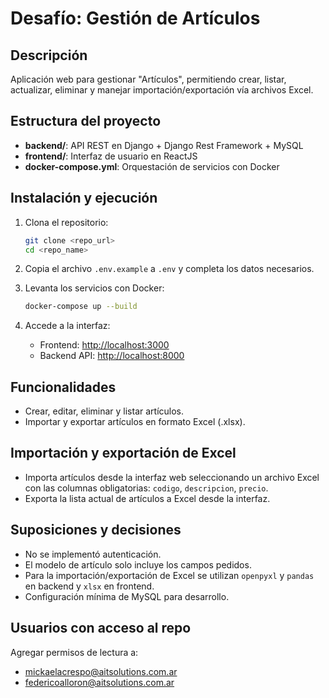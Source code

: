 # Desafío: Gestión de Artículos

## Descripción

Aplicación web para gestionar "Artículos", permitiendo crear, listar, actualizar, eliminar y manejar importación/exportación vía archivos Excel.

## Estructura del proyecto

- **backend/**: API REST en Django + Django Rest Framework + MySQL
- **frontend/**: Interfaz de usuario en ReactJS
- **docker-compose.yml**: Orquestación de servicios con Docker

## Instalación y ejecución

1. Clona el repositorio:
   ```bash
   git clone <repo_url>
   cd <repo_name>
   ```

2. Copia el archivo `.env.example` a `.env` y completa los datos necesarios.

3. Levanta los servicios con Docker:
   ```bash
   docker-compose up --build
   ```

4. Accede a la interfaz:
   - Frontend: [http://localhost:3000](http://localhost:3000)
   - Backend API: [http://localhost:8000](http://localhost:8000)

## Funcionalidades

- Crear, editar, eliminar y listar artículos.
- Importar y exportar artículos en formato Excel (.xlsx).

## Importación y exportación de Excel

- Importa artículos desde la interfaz web seleccionando un archivo Excel con las columnas obligatorias: `codigo`, `descripcion`, `precio`.
- Exporta la lista actual de artículos a Excel desde la interfaz.

## Suposiciones y decisiones

- No se implementó autenticación.
- El modelo de artículo solo incluye los campos pedidos.
- Para la importación/exportación de Excel se utilizan `openpyxl` y `pandas` en backend y `xlsx` en frontend.
- Configuración mínima de MySQL para desarrollo.

## Usuarios con acceso al repo

Agregar permisos de lectura a:
- mickaelacrespo@aitsolutions.com.ar
- federicoalloron@aitsolutions.com.ar

